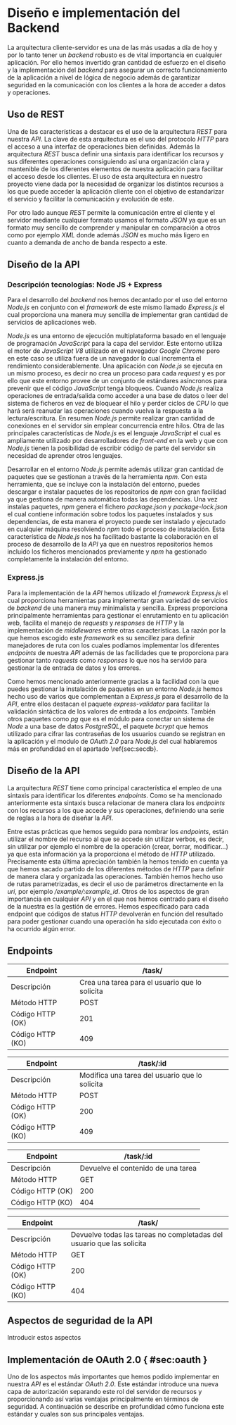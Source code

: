 # Diseño e implementación del Backend

La arquitectura cliente-servidor es una de las más usadas a día de hoy y por lo tanto tener un *backend* robusto es de vital importancia en cualquier aplicación. Por ello hemos invertido gran cantidad de esfuerzo en el diseño y la implementación del *backend* para asegurar un correcto funcionamiento de la aplicación a nivel de lógica de negocio además de garantizar seguridad en la comunicación con los clientes a la hora de acceder a datos y operaciones.

## Uso de REST

Una de las características a destacar es el uso de la arquitectura *REST* para nuestra *API*. La clave de esta arquitectura es el uso del protocolo *HTTP* para el acceso a una interfaz de operaciones bien definidas. Además la arquitectura *REST* busca definir una sintaxis para identificar los recursos y sus diferentes operaciones consiguiendo así una organización clara y mantenible de los diferentes elementos de nuestra aplicación para facilitar el acceso desde los clientes. El uso de esta arquitectura en nuestro proyecto viene dada por la necesidad de organizar los distintos recursos a los que puede acceder la aplicación cliente con el objetivo de estandarizar el servicio y facilitar la comunicación y evolución de este.

Por otro lado aunque *REST* permite la comunicación entre el cliente y el servidor mediante cualquier formato usamos el formato *JSON* ya que es un formato muy sencillo de comprender y manipular en comparación a otros como por ejemplo *XML* donde además *JSON* es mucho más ligero en cuanto a demanda de ancho de banda respecto a este.

## Diseño de la API

### Descripción tecnologías: Node JS + Express

Para el desarrollo del *backend* nos hemos decantado por el uso del entorno *Node.js* en conjunto con el *framework* de este mismo llamado *Express.js* el cual proporciona una manera muy sencilla de implementar gran cantidad de servicios de aplicaciones web.

*Node.js* es una entorno de ejecución multiplataforma basado en el lenguaje de programación *JavaScript* para la capa del servidor. Este entorno utiliza el motor de *JavaScript V8* utilizado en el navegador *Google Chrome* pero en este caso se utiliza fuera de un navegador lo cual incrementa el rendimiento considerablemente. Una aplicación con *Node.js* se ejecuta en un mismo proceso, es decir no crea un proceso para cada *request* y es por ello que este entorno provee de un conjunto de estándares asíncronos para prevenir que el código *JavaScript* tenga bloqueos. Cuando *Node.js* realiza operaciones de entrada/salida como acceder a una base de datos o leer del sistema de ficheros en vez de bloquear el hilo y perder ciclos de *CPU* lo que hará será reanudar las operaciones cuando vuelva la respuesta a la lectura/escritura. En resumen *Node.js* permite realizar gran cantidad de conexiones en el servidor sin emplear concurrencia entre hilos. Otra de las principales características de *Node.js* es el lenguaje *JavaScript* el cual es ampliamente utilizado por desarrolladores de *front-end* en la web y que con *Node.js* tienen la posibilidad de escribir código de parte del servidor sin necesidad de aprender otros lenguajes.

Desarrollar en el entorno *Node.js* permite además utilizar gran cantidad de paquetes que se gestionan a través de la herramienta *npm*. Con esta herramienta, que se incluye con la instalación del entorno, puedes descargar e instalar paquetes de los repositorios de *npm* con gran facilidad ya que gestiona de manera automática todas las dependencias. Una vez instalas paquetes, *npm* genera el fichero *package.json* y *package-lock.json* el cual contiene información sobre todos los paquetes instalados y sus dependencias, de esta manera el proyecto puede ser instalado y ejecutado en cualquier máquina resolviendo *npm* todo el proceso de instalación. Esta característica de *Node.js* nos ha facilitado bastante la colaboración en el proceso de desarrollo de la *API* ya que en nuestros repositorios hemos incluido los ficheros mencionados previamente y *npm* ha gestionado completamente la instalación del entorno.

### Express.js

Para la implementación de la *API* hemos utilizado el *framework Express.js* el cual proporciona herramientas para implementar gran variedad de servicios de *backend* de una manera muy minimalista y sencilla. Express proporciona principalmente herramientas para gestionar el enrutamiento en tu aplicación web, facilita el manejo de *requests* y *responses* de *HTTP* y la implementación de *middlewares* entre otras características. La razón por la que hemos escogido este *framework* es su sencillez para definir manejadores de ruta con los cuales podíamos implementar los diferentes *endpoints* de nuestra *API* además de las facilidades que te proporciona para gestionar tanto *requests* como *responses* lo que nos ha servido para gestionar la de entrada de datos y los errores. 

Como hemos mencionado anteriormente gracias a la facilidad con la que puedes gestionar la instalación de paquetes en un entorno *Node.js* hemos hecho uso de varios que complementan a *Express.js* para el desarrollo de la *API*, entre ellos destacan el paquete *express-validator* para facilitar la validación sintáctica de los valores de entrada a los *endpoints*. También otros paquetes como *pg* que es el módulo para conectar un sistema de *Node* a una base de datos *PostgreSQL*, el paquete *bcrypt* que hemos utilizado para cifrar las contraseñas de los usuarios cuando se registran en la aplicación y el modulo de *OAuth 2.0* para *Node.js* del cual hablaremos más en profundidad en el apartado \ref{sec:secdb}. 

## Diseño de la API

La arquitectura *REST* tiene como principal característica el empleo de una sintaxis para identificar los diferentes *endpoints*. Como se ha mencionado anteriormente esta sintaxis busca relacionar de manera clara los *endpoints* con los recursos a los que accede y sus operaciones, definiendo una serie de reglas a la hora de diseñar la *API*. 

Entre estas prácticas que hemos seguido para nombrar los *endpoints*, están utilizar el nombre del recurso al que se accede sin utilizar verbos, es decir, sin utilizar por ejemplo el nombre de la operación (crear, borrar, modificar…) ya que esta información ya la proporciona el método de *HTTP* utilizado. Precisamente esta última apreciación también la hemos tenido en cuenta ya que hemos sacado partido de los diferentes métodos de *HTTP* para definir de manera clara y organizada las operaciones. También hemos hecho uso de rutas parametrizadas, es decir el uso de parámetros directamente en la *uri*, por ejemplo */example/:example_id*. Otros de los aspectos de gran importancia en cualquier *API* y en el que nos hemos centrado para el diseño de la nuestra es la gestión de errores. Hemos especificado para cada endpoint que códigos de status *HTTP* devolverán en función del resultado para poder gestionar cuando una operación ha sido ejecutada con éxito o ha ocurrido algún error.

## Endpoints

| Endpoint         | /task/                                         |
| ---------------- | ---------------------------------------------- |
| Descripción      | Crea una tarea para el usuario que lo solicita |
| Método HTTP      | POST                                           |
| Código HTTP (OK) | 201                                            |
| Código HTTP (KO) | 409                                            |

| Endpoint         | /task/:id                                      |
| ---------------- | ---------------------------------------------- |
| Descripción      | Modifica una tarea del usuario que lo solicita |
| Método HTTP      | POST                                           |
| Código HTTP (OK) | 200                                            |
| Código HTTP (KO) | 409                                            |

| Endpoint         | /task/:id                          |
| ---------------- | ---------------------------------- |
| Descripción      | Devuelve el contenido de una tarea |
| Método HTTP      | GET                                |
| Código HTTP (OK) | 200                                |
| Código HTTP (KO) | 404                                |

| Endpoint         | /task/                                                                |
| ---------------- | --------------------------------------------------------------------- |
| Descripción      | Devuelve todas las tareas no completadas del usuario que las solicita |
| Método HTTP      | GET                                                                   |
| Código HTTP (OK) | 200                                                                   |
| Código HTTP (KO) | 404                                                                   |

## Aspectos de seguridad de la API

Introducir estos aspectos

## Implementación de OAuth 2.0 { #sec:oauth }

Uno de los aspectos más importantes que hemos podido implementar en nuestra *API* es el estándar *OAuth 2.0*. Este estándar introduce una nueva capa de autorización separando este rol del servidor de recursos y proporcionando así varias ventajas principalmente en términos de seguridad. A continuación se describe en profundidad cómo funciona este estándar y cuales son sus principales ventajas.

